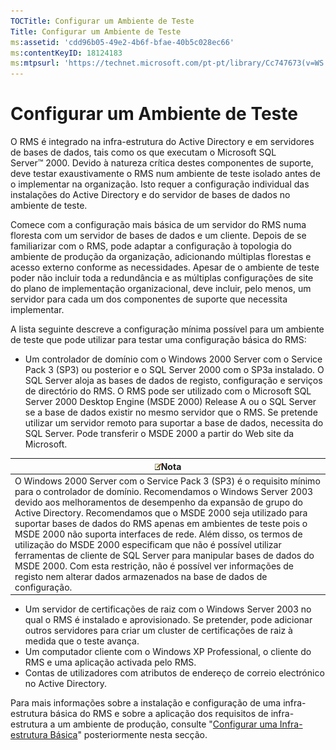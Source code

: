 ```yaml
---
TOCTitle: Configurar um Ambiente de Teste
Title: Configurar um Ambiente de Teste
ms:assetid: 'cdd96b05-49e2-4b6f-bfae-40b5c028ec66'
ms:contentKeyID: 18124183
ms:mtpsurl: 'https://technet.microsoft.com/pt-pt/library/Cc747673(v=WS.10)'
---
```


Configurar um Ambiente de Teste
===============================

O RMS é integrado na infra-estrutura do Active Directory e em servidores de bases de dados, tais como os que executam o Microsoft SQL Server™ 2000. Devido à natureza crítica destes componentes de suporte, deve testar exaustivamente o RMS num ambiente de teste isolado antes de o implementar na organização. Isto requer a configuração individual das instalações do Active Directory e do servidor de bases de dados no ambiente de teste.

Comece com a configuração mais básica de um servidor do RMS numa floresta com um servidor de bases de dados e um cliente. Depois de se familiarizar com o RMS, pode adaptar a configuração à topologia do ambiente de produção da organização, adicionando múltiplas florestas e acesso externo conforme as necessidades. Apesar de o ambiente de teste poder não incluir toda a redundância e as múltiplas configurações de site do plano de implementação organizacional, deve incluir, pelo menos, um servidor para cada um dos componentes de suporte que necessita implementar.

A lista seguinte descreve a configuração mínima possível para um ambiente de teste que pode utilizar para testar uma configuração básica do RMS:

-   Um controlador de domínio com o Windows 2000 Server com o Service Pack 3 (SP3) ou posterior e o SQL Server 2000 com o SP3a instalado. O SQL Server aloja as bases de dados de registo, configuração e serviços de directório do RMS. O RMS pode ser utilizado com o Microsoft SQL Server 2000 Desktop Engine (MSDE 2000) Release A ou o SQL Server se a base de dados existir no mesmo servidor que o RMS. Se pretende utilizar um servidor remoto para suportar a base de dados, necessita do SQL Server. Pode transferir o MSDE 2000 a partir do Web site da Microsoft.

| ![](images/Cc747673.note(WS.10).gif)Nota                                                                                                                                                                                                                                                                                                                                                                                                                                                                                                                                                                                                                          |
|------------------------------------------------------------------------------------------------------------------------------------------------------------------------------------------------------------------------------------------------------------------------------------------------------------------------------------------------------------------------------------------------------------------------------------------------------------------------------------------------------------------------------------------------------------------------------------------------------------------------------------------------------------------------------------------------|
| O Windows 2000 Server com o Service Pack 3 (SP3) é o requisito mínimo para o controlador de domínio. Recomendamos o Windows Server 2003 devido aos melhoramentos de desempenho da expansão de grupo do Active Directory. Recomendamos que o MSDE 2000 seja utilizado para suportar bases de dados do RMS apenas em ambientes de teste pois o MSDE 2000 não suporta interfaces de rede. Além disso, os termos de utilização do MSDE 2000 especificam que não é possível utilizar ferramentas de cliente de SQL Server para manipular bases de dados do MSDE 2000. Com esta restrição, não é possível ver informações de registo nem alterar dados armazenados na base de dados de configuração. |

-   Um servidor de certificações de raiz com o Windows Server 2003 no qual o RMS é instalado e aprovisionado. Se pretender, pode adicionar outros servidores para criar um cluster de certificações de raiz à medida que o teste avança.
-   Um computador cliente com o Windows XP Professional, o cliente do RMS e uma aplicação activada pelo RMS.
-   Contas de utilizadores com atributos de endereço de correio electrónico no Active Directory.

Para mais informações sobre a instalação e configuração de uma infra-estrutura básica do RMS e sobre a aplicação dos requisitos de infra-estrutura a um ambiente de produção, consulte "[Configurar uma Infra-estrutura Básica](https://technet.microsoft.com/3a0a3a47-e755-4455-bb22-0e05053723e4)" posteriormente nesta secção.
